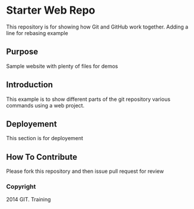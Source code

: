 # Starter Web Repo

This repository is for showing how Git and GitHub work together. Adding a line for rebasing example

## Purpose

Sample website with plenty of files for demos

## Introduction

This example is to show different parts of the git repository various commands using a web project.

## Deployement

This section is for deployement

## How To Contribute
Please fork this repository and then issue pull request for review

### Copyright
2014 GIT. Training